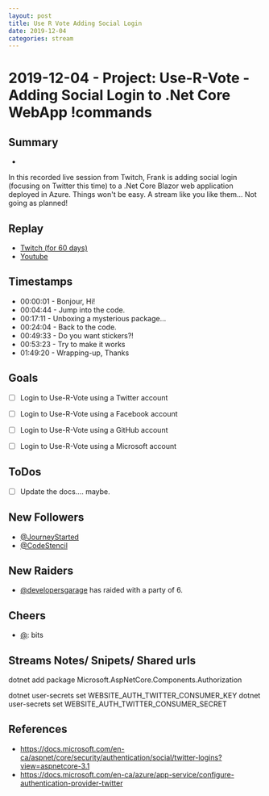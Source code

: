 ```yaml
---
layout: post
title: Use R Vote Adding Social Login
date: 2019-12-04
categories: stream
---
```



# 2019-12-04 - Project: Use-R-Vote - Adding Social Login to .Net Core WebApp !commands

## Summary
-

In this recorded live session from Twitch, Frank is adding social login (focusing on Twitter this time) to a .Net Core Blazor web application deployed in Azure. Things won't be easy. A stream like you like them... Not going as planned!  

## Replay


- [Twitch (for 60 days)](https://www.twitch.tv/videos/517088126)
- [Youtube](https://youtu.be/DQ_xz0q2oJg)


## Timestamps


- 00:00:01 - Bonjour, Hi!
- 00:04:44 - Jump into the code.
- 00:17:11 - Unboxing a mysterious package... 
- 00:24:04 - Back to the code.
- 00:49:33 - Do you want stickers?!
- 00:53:23 - Try to make it works
- 01:49:20 - Wrapping-up, Thanks 


Goals
-----

- [ ] Login to Use-R-Vote using a Twitter account
- [ ] Login to Use-R-Vote using a Facebook account
- [ ] Login to Use-R-Vote using a GitHub account
- [ ] Login to Use-R-Vote using a Microsoft account


ToDos
-----
- [ ] Update the docs.... maybe.


New Followers
-------------

- [@JourneyStarted](https://www.twitch.tv/JourneyStarted)
- [@CodeStencil](https://www.twitch.tv/CodeStencil)


New Raiders
---------------

- [@developersgarage](https://www.twitch.tv/developersgarage)  has raided with a party of 6.



Cheers
------

- [@](https://www.twitch.tv/):  bits



Streams Notes/ Snipets/ Shared urls
-----------------------------------

dotnet add package  Microsoft.AspNetCore.Components.Authorization

dotnet user-secrets set WEBSITE_AUTH_TWITTER_CONSUMER_KEY <Key>
dotnet user-secrets set WEBSITE_AUTH_TWITTER_CONSUMER_SECRET <Secret>


References
----------

- https://docs.microsoft.com/en-ca/aspnet/core/security/authentication/social/twitter-logins?view=aspnetcore-3.1
- https://docs.microsoft.com/en-ca/azure/app-service/configure-authentication-provider-twitter
